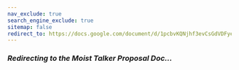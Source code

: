 ```yaml
---
nav_exclude: true
search_engine_exclude: true
sitemap: false
redirect_to: https://docs.google.com/document/d/1pcbvKQNjhf3evCsGdVDFyebjs7XleHPwze0QJbHQ3fw/edit?usp=sharing
---
```


### ***Redirecting to the Moist Talker Proposal Doc...***
